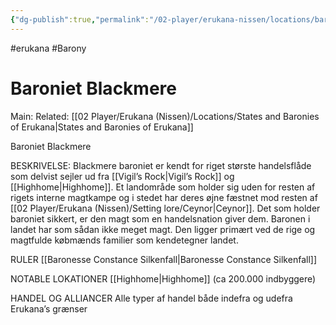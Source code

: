 ```yaml
---
{"dg-publish":true,"permalink":"/02-player/erukana-nissen/locations/baroniet-blackmere/"}
---
```


#erukana #Barony 

# Baroniet Blackmere
Main:
Related: [[02 Player/Erukana (Nissen)/Locations/States and Baronies of Erukana\|States and Baronies of Erukana]]

Baroniet Blackmere

BESKRIVELSE:
Blackmere baroniet er kendt for riget største handelsflåde som delvist sejler ud fra [[Vigil’s Rock\|Vigil’s Rock]] og [[Highhome\|Highhome]]. Et landområde som holder sig uden for resten af rigets interne magtkampe og i stedet har deres øjne fæstnet mod resten af [[02 Player/Erukana (Nissen)/Setting lore/Ceynor\|Ceynor]]. Det som holder baroniet sikkert, er den magt som en handelsnation giver dem. 
Baronen i landet har som sådan ikke meget magt. Den ligger primært ved de rige og magtfulde købmænds familier som kendetegner landet. 

RULER
[[Baronesse Constance Silkenfall\|Baronesse Constance Silkenfall]]

NOTABLE LOKATIONER
[[Highhome\|Highhome]] (ca 200.000 indbyggere)

HANDEL OG ALLIANCER
Alle typer af handel både indefra og udefra Erukana’s grænser 